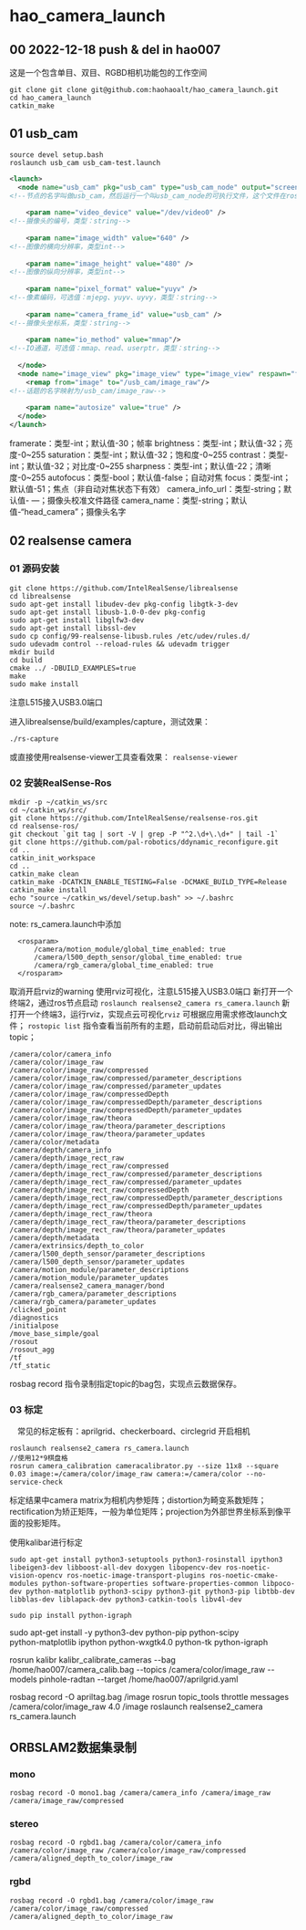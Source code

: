 <!--
 * @Author: zhanghao
 * @Date: 2022-11-29 20:04:36
<<<<<<< HEAD
 * @LastEditTime: 2022-12-18 18:05:20
=======
 * @LastEditTime: 2022-12-14 15:22:44
>>>>>>> 1806f0264b8a41f8fc934f80451f98172e9fbfd6
 * @FilePath: /hao_camera_launch/README.md
 * @Description: 
-->
# hao_camera_launch
## 00 2022-12-18 push & del in hao007
这是一个包含单目、双目、RGBD相机功能包的工作空间
```
git clone git clone git@github.com:haohaoalt/hao_camera_launch.git
cd hao_camera_launch 
catkin_make
```
## 01 usb_cam

```
source devel setup.bash
roslaunch usb_cam usb_cam-test.launch
```
```xml
<launch>
  <node name="usb_cam" pkg="usb_cam" type="usb_cam_node" output="screen" >
<!--节点的名字叫做usb_cam，然后运行一个叫usb_cam_node的可执行文件，这个文件在ros的lib里面，找不到源码文件，只有这个包装好可执行文件-->
 
    <param name="video_device" value="/dev/video0" />
<!--摄像头的编号，类型：string-->
 
    <param name="image_width" value="640" />
<!--图像的横向分辨率，类型int-->
 
    <param name="image_height" value="480" />
<!--图像的纵向分辨率，类型int-->
 
    <param name="pixel_format" value="yuyv" />
<!--像素编码，可选值：mjepg、yuyv、uyvy，类型：string-->    
 
    <param name="camera_frame_id" value="usb_cam" />
<!--摄像头坐标系，类型：string-->
 
    <param name="io_method" value="mmap"/>
<!--IO通道，可选值：mmap、read、userptr，类型：string-->
 
  </node>
  <node name="image_view" pkg="image_view" type="image_view" respawn="false" output="screen">
    <remap from="image" to="/usb_cam/image_raw"/>
<!--话题的名字映射为/usb_cam/image_raw-->
 
    <param name="autosize" value="true" />
  </node>
</launch>
```
framerate：类型-int；默认值-30；帧率
brightness：类型-int；默认值-32；亮度-0~255
saturation：类型-int；默认值-32；饱和度-0~255
contrast：类型-int；默认值-32；对比度-0~255
sharpness：类型-int；默认值-22；清晰度-0~255
autofocus：类型-bool；默认值-false；自动对焦
focus：类型-int；默认值-51；焦点（非自动对焦状态下有效）
camera_info_url：类型-string；默认值- —；摄像头校准文件路径
camera_name：类型-string；默认值-“head_camera”；摄像头名字

## 02 realsense camera

### 01 源码安装

```
git clone https://github.com/IntelRealSense/librealsense
cd librealsense
sudo apt-get install libudev-dev pkg-config libgtk-3-dev
sudo apt-get install libusb-1.0-0-dev pkg-config
sudo apt-get install libglfw3-dev
sudo apt-get install libssl-dev
sudo cp config/99-realsense-libusb.rules /etc/udev/rules.d/
sudo udevadm control --reload-rules && udevadm trigger 
mkdir build
cd build
cmake ../ -DBUILD_EXAMPLES=true
make
sudo make install
```

注意L515接入USB3.0端口

进入librealsense/build/examples/capture，测试效果：

`./rs-capture` 

或直接使用realsense-viewer工具查看效果：
`realsense-viewer`


### 02 安装RealSense-Ros

```
mkdir -p ~/catkin_ws/src
cd ~/catkin_ws/src/
git clone https://github.com/IntelRealSense/realsense-ros.git
cd realsense-ros/
git checkout `git tag | sort -V | grep -P "^2.\d+\.\d+" | tail -1`
git clone https://github.com/pal-robotics/ddynamic_reconfigure.git
cd ..
catkin_init_workspace
cd ..
catkin_make clean
catkin_make -DCATKIN_ENABLE_TESTING=False -DCMAKE_BUILD_TYPE=Release
catkin_make install
echo "source ~/catkin_ws/devel/setup.bash" >> ~/.bashrc
source ~/.bashrc
```

note:
rs_camera.launch中添加

```
  <rosparam>
      /camera/motion_module/global_time_enabled: true
      /camera/l500_depth_sensor/global_time_enabled: true
      /camera/rgb_camera/global_time_enabled: true
  </rosparam>
```

取消开启rviz的warning
使用rviz可视化，注意L515接入USB3.0端口
新打开一个终端2，通过ros节点启动
`roslaunch realsense2_camera rs_camera.launch`
新打开一个终端3，运行rviz，实现点云可视化`rviz`
可根据应用需求修改launch文件；
`rostopic list` 指令查看当前所有的主题，启动前启动后对比，得出输出topic；

```
/camera/color/camera_info
/camera/color/image_raw
/camera/color/image_raw/compressed
/camera/color/image_raw/compressed/parameter_descriptions
/camera/color/image_raw/compressed/parameter_updates
/camera/color/image_raw/compressedDepth
/camera/color/image_raw/compressedDepth/parameter_descriptions
/camera/color/image_raw/compressedDepth/parameter_updates
/camera/color/image_raw/theora
/camera/color/image_raw/theora/parameter_descriptions
/camera/color/image_raw/theora/parameter_updates
/camera/color/metadata
/camera/depth/camera_info
/camera/depth/image_rect_raw
/camera/depth/image_rect_raw/compressed
/camera/depth/image_rect_raw/compressed/parameter_descriptions
/camera/depth/image_rect_raw/compressed/parameter_updates
/camera/depth/image_rect_raw/compressedDepth
/camera/depth/image_rect_raw/compressedDepth/parameter_descriptions
/camera/depth/image_rect_raw/compressedDepth/parameter_updates
/camera/depth/image_rect_raw/theora
/camera/depth/image_rect_raw/theora/parameter_descriptions
/camera/depth/image_rect_raw/theora/parameter_updates
/camera/depth/metadata
/camera/extrinsics/depth_to_color
/camera/l500_depth_sensor/parameter_descriptions
/camera/l500_depth_sensor/parameter_updates
/camera/motion_module/parameter_descriptions
/camera/motion_module/parameter_updates
/camera/realsense2_camera_manager/bond
/camera/rgb_camera/parameter_descriptions
/camera/rgb_camera/parameter_updates
/clicked_point
/diagnostics
/initialpose
/move_base_simple/goal
/rosout
/rosout_agg
/tf
/tf_static
```

rosbag record 指令录制指定topic的bag包，实现点云数据保存。

### 03 标定

 常见的标定板有：aprilgrid、checkerboard、circlegrid
开启相机

```
roslaunch realsense2_camera rs_camera.launch
//使用12*9棋盘格
rosrun camera_calibration cameracalibrator.py --size 11x8 --square 0.03 image:=/camera/color/image_raw camera:=/camera/color --no-service-check

```


标定结果中camera matrix为相机内参矩阵；distortion为畸变系数矩阵；rectification为矫正矩阵，一般为单位矩阵；projection为外部世界坐标系到像平面的投影矩阵。

使用kalibar进行标定

```
sudo apt-get install python3-setuptools python3-rosinstall ipython3  libeigen3-dev libboost-all-dev doxygen libopencv-dev ros-noetic-vision-opencv ros-noetic-image-transport-plugins ros-noetic-cmake-modules python-software-properties software-properties-common libpoco-dev python-matplotlib python3-scipy python3-git python3-pip libtbb-dev libblas-dev liblapack-dev python3-catkin-tools libv4l-dev 

sudo pip install python-igraph
```

sudo apt-get install -y python3-dev python-pip python-scipy \
    python-matplotlib ipython python-wxgtk4.0 python-tk python-igraph


rosrun kalibr kalibr_calibrate_cameras --bag /home/hao007/camera_calib.bag --topics /camera/color/image_raw --models pinhole-radtan --target /home/hao007/aprilgrid.yaml

 rosbag record -O apriltag.bag /image
rosrun topic_tools throttle messages /camera/color/image_raw 4.0 /image
roslaunch realsense2_camera rs_camera.launch



## ORBSLAM2数据集录制
### mono
```
rosbag record -O mono1.bag /camera/camera_info /camera/image_raw /camera/image_raw/compressed
```

### stereo
```
rosbag record -O rgbd1.bag /camera/color/camera_info /camera/color/image_raw /camera/color/image_raw/compressed /camera/aligned_depth_to_color/image_raw
```
### rgbd

```
rosbag record -O rgbd1.bag /camera/color/image_raw /camera/color/image_raw/compressed /camera/aligned_depth_to_color/image_raw

```

